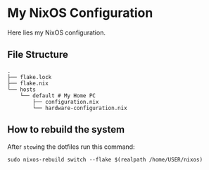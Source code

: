 # My NixOS Configuration

Here lies my NixOS configuration.

## File Structure

```shell
.
├── flake.lock
├── flake.nix
└── hosts
    └── default # My Home PC
        ├── configuration.nix
        └── hardware-configuration.nix
```

## How to rebuild the system

After `stow`ing the dotfiles run this command:
```shell
sudo nixos-rebuild switch --flake $(realpath /home/USER/nixos)
```
